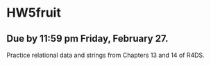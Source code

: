 # HW5fruit
## Due by 11:59 pm Friday, February 27.  

Practice relational data and strings from Chapters 13 and 14 of R4DS.
